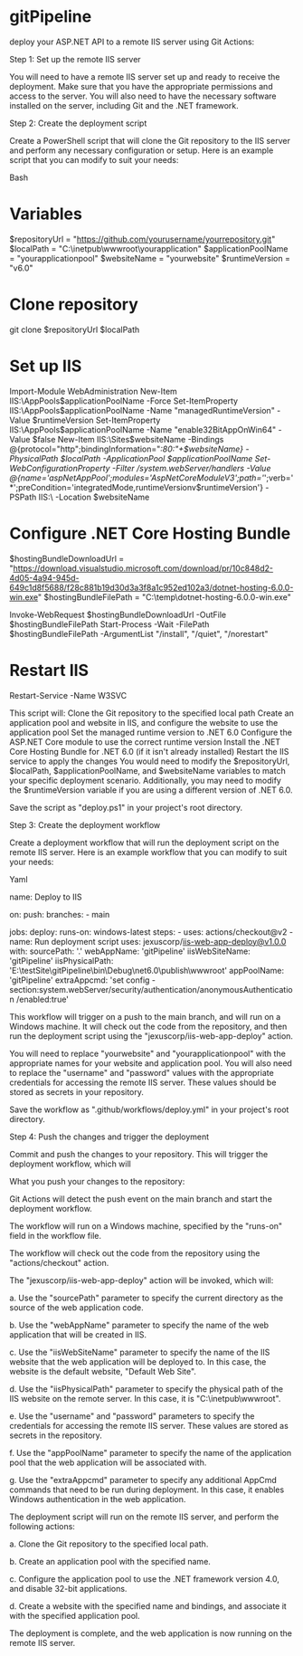 # gitPipeline


deploy your ASP.NET API to a remote IIS server using Git Actions:

Step 1: Set up the remote IIS server

You will need to have a remote IIS server set up and ready to receive the deployment. Make sure that you have the appropriate permissions and access to the server. You will also need to have the necessary software installed on the server, including Git and the .NET framework.

Step 2: Create the deployment script

Create a PowerShell script that will clone the Git repository to the IIS server and perform any necessary configuration or setup. Here is an example script that you can modify to suit your needs:

Bash

# Variables
$repositoryUrl = "https://github.com/yourusername/yourrepository.git"
$localPath = "C:\inetpub\wwwroot\yourapplication"
$applicationPoolName = "yourapplicationpool"
$websiteName = "yourwebsite"
$runtimeVersion = "v6.0"


# Clone repository
git clone $repositoryUrl $localPath


# Set up IIS
Import-Module WebAdministration
New-Item IIS:\AppPools\$applicationPoolName -Force
Set-ItemProperty IIS:\AppPools\$applicationPoolName -Name "managedRuntimeVersion" -Value $runtimeVersion
Set-ItemProperty IIS:\AppPools\$applicationPoolName -Name "enable32BitAppOnWin64" -Value $false
New-Item IIS:\Sites\$websiteName -Bindings @{protocol="http";bindingInformation="*:80:"+$websiteName} -PhysicalPath $localPath -ApplicationPool $applicationPoolName
Set-WebConfigurationProperty -Filter /system.webServer/handlers -Value @{name='aspNetAppPool';modules='AspNetCoreModuleV3';path='*';verb='*';preCondition='integratedMode,runtimeVersionv$runtimeVersion'} -PSPath IIS:\ -Location $websiteName


# Configure .NET Core Hosting Bundle
$hostingBundleDownloadUrl = "https://download.visualstudio.microsoft.com/download/pr/10c848d2-4d05-4a94-945d-649c1d8f5688/f28c881b19d30d3a3f8a1c952ed102a3/dotnet-hosting-6.0.0-win.exe"
$hostingBundleFilePath = "C:\temp\dotnet-hosting-6.0.0-win.exe"


Invoke-WebRequest $hostingBundleDownloadUrl -OutFile $hostingBundleFilePath
Start-Process -Wait -FilePath $hostingBundleFilePath -ArgumentList "/install", "/quiet", "/norestart"


# Restart IIS
Restart-Service -Name W3SVC

This script will:
Clone the Git repository to the specified local path
Create an application pool and website in IIS, and configure the website to use the application pool
Set the managed runtime version to .NET 6.0
Configure the ASP.NET Core module to use the correct runtime version
Install the .NET Core Hosting Bundle for .NET 6.0 (if it isn't already installed)
Restart the IIS service to apply the changes
You would need to modify the $repositoryUrl, $localPath, $applicationPoolName, and $websiteName variables to match your specific deployment scenario. Additionally, you may need to modify the $runtimeVersion variable if you are using a different version of .NET 6.0.

Save the script as "deploy.ps1" in your project's root directory.

Step 3: Create the deployment workflow

Create a deployment workflow that will run the deployment script on the remote IIS server. Here is an example workflow that you can modify to suit your needs:

Yaml

name: Deploy to IIS


on:
  push:
    branches:
      - main


jobs:
  deploy:
    runs-on: windows-latest
    steps:
    - uses: actions/checkout@v2
    - name: Run deployment script
      uses: jexuscorp/iis-web-app-deploy@v1.0.0
      with:
        sourcePath: '.'
        webAppName: 'gitPipeline'
        iisWebSiteName: 'gitPipeline'
        iisPhysicalPath: 'E:\testSite\gitPipeline\bin\Debug\net6.0\publish\wwwroot'
        appPoolName: 'gitPipeline'
        extraAppcmd: 'set config -section:system.webServer/security/authentication/anonymousAuthentication /enabled:true'



This workflow will trigger on a push to the main branch, and will run on a Windows machine. It will check out the code from the repository, and then run the deployment script using the "jexuscorp/iis-web-app-deploy" action.

You will need to replace "yourwebsite" and "yourapplicationpool" with the appropriate names for your website and application pool. You will also need to replace the "username" and "password" values with the appropriate credentials for accessing the remote IIS server. These values should be stored as secrets in your repository.

Save the workflow as ".github/workflows/deploy.yml" in your project's root directory.



Step 4: Push the changes and trigger the deployment

Commit and push the changes to your repository. This will trigger the deployment workflow, which will

What you push your changes to the repository:

Git Actions will detect the push event on the main branch and start the deployment workflow.

The workflow will run on a Windows machine, specified by the "runs-on" field in the workflow file.

The workflow will check out the code from the repository using the "actions/checkout" action.

The "jexuscorp/iis-web-app-deploy" action will be invoked, which will:

a. Use the "sourcePath" parameter to specify the current directory as the source of the web application code.

b. Use the "webAppName" parameter to specify the name of the web application that will be created in IIS.

c. Use the "iisWebSiteName" parameter to specify the name of the IIS website that the web application will be deployed to. In this case, the website is the default website, "Default Web Site".

d. Use the "iisPhysicalPath" parameter to specify the physical path of the IIS website on the remote server. In this case, it is "C:\inetpub\wwwroot".

e. Use the "username" and "password" parameters to specify the credentials for accessing the remote IIS server. These values are stored as secrets in the repository.

f. Use the "appPoolName" parameter to specify the name of the application pool that the web application will be associated with.

g. Use the "extraAppcmd" parameter to specify any additional AppCmd commands that need to be run during deployment. In this case, it enables Windows authentication in the web application.

The deployment script will run on the remote IIS server, and perform the following actions:

a. Clone the Git repository to the specified local path.

b. Create an application pool with the specified name.

c. Configure the application pool to use the .NET framework version 4.0, and disable 32-bit applications.

d. Create a website with the specified name and bindings, and associate it with the specified application pool.

The deployment is complete, and the web application is now running on the remote IIS server.
